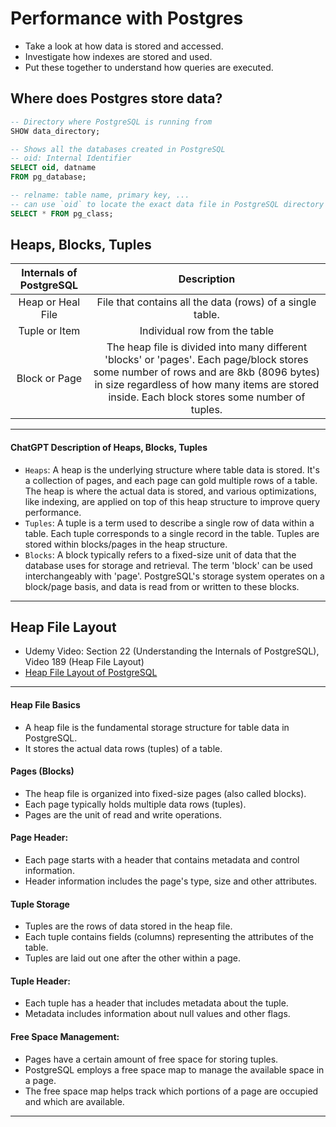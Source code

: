 # Performance with Postgres

- Take a look at how data is stored and accessed.
- Investigate how indexes are stored and used.
- Put these together to understand how queries are executed.

## Where does Postgres **store** data?

```sql
-- Directory where PostgreSQL is running from
SHOW data_directory;

-- Shows all the databases created in PostgreSQL
-- oid: Internal Identifier
SELECT oid, datname
FROM pg_database;

-- relname: table name, primary key, ...
-- can use `oid` to locate the exact data file in PostgreSQL directory
SELECT * FROM pg_class;
```

## Heaps, Blocks, Tuples

| Internals of PostgreSQL |                                                                                                              Description                                                                                                               |
| :---------------------: | :------------------------------------------------------------------------------------------------------------------------------------------------------------------------------------------------------------------------------------: |
|    Heap or Heal File    |                                                                                       File that contains all the data (rows) of a single table.                                                                                        |
|      Tuple or Item      |                                                                                                     Individual row from the table                                                                                                      |
|      Block or Page      | The heap file is divided into many different 'blocks' or 'pages'. Each page/block stores some number of rows and are 8kb (8096 bytes) in size regardless of how many items are stored inside. Each block stores some number of tuples. |

---

#### ChatGPT Description of Heaps, Blocks, Tuples

- `Heaps`: A heap is the underlying structure where table data is stored. It's a collection of pages, and each page can gold multiple rows of a table. The heap is where the actual data is stored, and various optimizations, like indexing, are applied on top of this heap structure to improve query performance.
- `Tuples`: A tuple is a term used to describe a single row of data within a table. Each tuple corresponds to a single record in the table. Tuples are stored within blocks/pages in the heap structure.
- `Blocks`: A block typically refers to a fixed-size unit of data that the database uses for storage and retrieval. The term 'block' can be used interchangeably with 'page'. PostgreSQL's storage system operates on a block/page basis, and data is read from or written to these blocks.

---

## Heap File Layout

- Udemy Video: Section 22 (Understanding the Internals of PostgreSQL), Video 189 (Heap File Layout)
- [Heap File Layout of PostgreSQL](https://www.postgresql.org/docs/current/storage-page-layout.html)

---

#### Heap File Basics

- A heap file is the fundamental storage structure for table data in PostgreSQL.
- It stores the actual data rows (tuples) of a table.

#### Pages (Blocks)

- The heap file is organized into fixed-size pages (also called blocks).
- Each page typically holds multiple data rows (tuples).
- Pages are the unit of read and write operations.

#### Page Header:

- Each page starts with a header that contains metadata and control information.
- Header information includes the page's type, size and other attributes.

#### Tuple Storage

- Tuples are the rows of data stored in the heap file.
- Each tuple contains fields (columns) representing the attributes of the table.
- Tuples are laid out one after the other within a page.

#### Tuple Header:

- Each tuple has a header that includes metadata about the tuple.
- Metadata includes information about null values and other flags.

#### Free Space Management:

- Pages have a certain amount of free space for storing tuples.
- PostgreSQL employs a free space map to manage the available space in a page.
- The free space map helps track which portions of a page are occupied and which are available.

---
